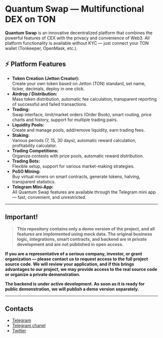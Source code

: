 # Quantum Swap — Multifunctional DEX on TON

**Quantum Swap** is an innovative decentralized platform that combines the powerful features of CEX with the privacy and convenience of Web3. All platform functionality is available without KYC — just connect your TON wallet (Tonkeeper, OpenMask, etc.).

## ⚡️ Platform Features

- **Token Creation (Jetton Creator):**  
  Create your own token based on Jetton (TON) standard, set name, ticker, decimals, deploy in one click.
- **Airdrop / Distribution:**  
  Mass token distribution, automatic fee calculation, transparent reporting of successful and failed transactions.
- **Trading:**  
  Swap interface, limit/market orders (Order Book), smart routing, price charts and history, support for multiple trading pairs.
- **Liquidity Pools:**  
  Create and manage pools, add/remove liquidity, earn trading fees.
- **Staking:**  
  Various periods (7, 15, 30 days), automatic reward calculation, profitability calculator.
- **Trading Competitions:**  
  Organize contests with prize pools, automatic reward distribution.
- **Trading Bots:**  
  Flexible setup, support for various market-making strategies.
- **PoSO Mining:**  
  Buy virtual miners on smart contracts, generate tokens, halving, transparent statistics.
- **Telegram Mini-App:**  
  All Quantum Swap features are available through the Telegram mini app — fast, convenient, and unrestricted.

---

## Important!

> **This repository contains only a demo version of the project, and all features are implemented using mock data. The original business logic, integrations, smart contracts, and backend are in private development and are not published in open access.**

**If you are a representative of a serious company, investor, or grant organization — please contact us to request access to the full project source code. We will review your application, and if this brings advantages to our project, we may provide access to the real source code or organize a private demonstration.**

**The backend is under active development. As soon as it is ready for public demonstration, we will publish a demo version separately.**

---

## Contacts

- [Telegram](https://t.me/Vahe_Ar)
- [Telegram chanel](https://t.me/q_swap)
- [Twitter](https://x.com/QuantSwap)

